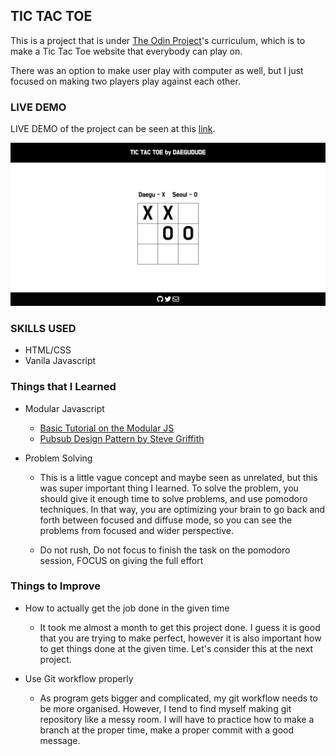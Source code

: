 ## TIC TAC TOE

This is a project that is under [The Odin Project](https://www.theodinproject.com/home)'s curriculum, which is to make a Tic Tac Toe website that everybody can play on.

There was an option to make user play with computer as well, but I just focused on making two players play against each other.

### LIVE DEMO

LIVE DEMO of the project can be seen at this [link](https://daegudude.github.io/TOP-TicTacToe/).

![Image of the Project](/img/tictactoe.png)

### SKILLS USED

- HTML/CSS
- Vanila Javascript

### Things that I Learned

- Modular Javascript
    - [Basic Tutorial on the Modular JS](https://www.youtube.com/watch?v=HkFlM73G-hk&list=PLoYCgNOIyGABs-wDaaxChu82q_xQgUb4f)
    - [Pubsub Design Pattern by Steve Griffith](https://www.youtube.com/watch?v=aynSM8llOBs)

- Problem Solving

    - This is a little vague concept and maybe seen as unrelated, but this was super important thing I learned. To solve the problem, you should give it enough time to solve problems, and use pomodoro techniques. In that way, you are optimizing your brain to go back and forth between focused and diffuse mode, so you can see the problems from focused and wider perspective.

    - Do not rush, Do not focus to finish the task on the pomodoro session, FOCUS on giving the full effort

### Things to Improve

- How to actually get the job done in the given time

    - It took me almost a month to get this project done. I guess it is good that you are trying to make perfect, however it is also important how to get things done at the given time. Let's consider this at the next project.

- Use Git workflow properly

    - As program gets bigger and complicated, my git workflow needs to be more organised. However, I tend to find myself making git repository like a messy room. I will have to practice how to make a branch at the proper time, make a proper commit with a good message.


